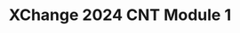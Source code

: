 ---
title: XChange 2024 CNT Module 1
redirect_to: https://docs.google.com/document/d/1sRvQLdcpew39P2Fiz5wnyuT9eIq4GJ6tuEK40kuJr9E/edit?usp=sharing
redirect_from: 
  - /XC24CNTModule1Template
  - /xc24cntmodule1template
---